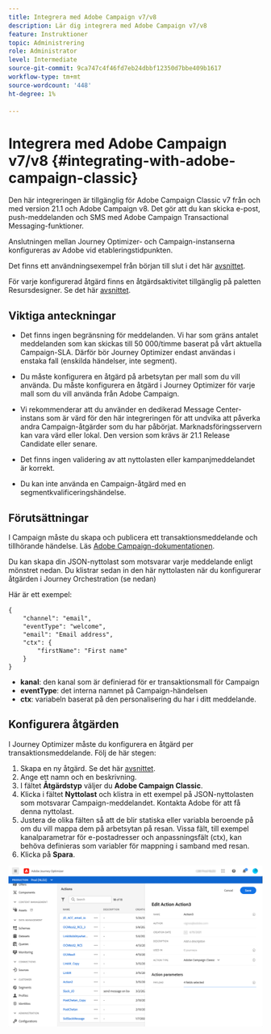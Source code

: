 ```yaml
---
title: Integrera med Adobe Campaign v7/v8
description: Lär dig integrera med Adobe Campaign v7/v8
feature: Instruktioner
topic: Administrering
role: Administrator
level: Intermediate
source-git-commit: 9ca747c4f46fd7eb24dbbf12350d7bbe409b1617
workflow-type: tm+mt
source-wordcount: '448'
ht-degree: 1%

---
```


# Integrera med Adobe Campaign v7/v8 {#integrating-with-adobe-campaign-classic}

Den här integreringen är tillgänglig för Adobe Campaign Classic v7 från och med version 21.1 och Adobe Campaign v8. Det gör att du kan skicka e-post, push-meddelanden och SMS med Adobe Campaign Transactional Messaging-funktioner.

Anslutningen mellan Journey Optimizer- och Campaign-instanserna konfigureras av Adobe vid etableringstidpunkten.

Det finns ett användningsexempel från början till slut i det här [avsnittet](../building-journeys/campaign-classic-use-case.md).

För varje konfigurerad åtgärd finns en åtgärdsaktivitet tillgänglig på paletten Resursdesigner. Se det här [avsnittet](../building-journeys/using-adobe-campaign-classic.md).

## Viktiga anteckningar

* Det finns ingen begränsning för meddelanden. Vi har som gräns antalet meddelanden som kan skickas till 50 000/timme baserat på vårt aktuella Campaign-SLA. Därför bör Journey Optimizer endast användas i enstaka fall (enskilda händelser, inte segment).

* Du måste konfigurera en åtgärd på arbetsytan per mall som du vill använda. Du måste konfigurera en åtgärd i Journey Optimizer för varje mall som du vill använda från Adobe Campaign.

* Vi rekommenderar att du använder en dedikerad Message Center-instans som är värd för den här integreringen för att undvika att påverka andra Campaign-åtgärder som du har påbörjat. Marknadsföringsservern kan vara värd eller lokal. Den version som krävs är 21.1 Release Candidate eller senare.

* Det finns ingen validering av att nyttolasten eller kampanjmeddelandet är korrekt.

* Du kan inte använda en Campaign-åtgärd med en segmentkvalificeringshändelse.

## Förutsättningar

I Campaign måste du skapa och publicera ett transaktionsmeddelande och tillhörande händelse. Läs [Adobe Campaign-dokumentationen](https://experienceleague.adobe.com/docs/campaign-classic/using/transactional-messaging/introduction/about-transactional-messaging.html#transactional-messaging).

Du kan skapa din JSON-nyttolast som motsvarar varje meddelande enligt mönstret nedan. Du klistrar sedan in den här nyttolasten när du konfigurerar åtgärden i Journey Orchestration (se nedan)

Här är ett exempel:

```
{
    "channel": "email",
    "eventType": "welcome",
    "email": "Email address",
    "ctx": {
        "firstName": "First name"
    }
}
```

* **kanal**: den kanal som är definierad för er transaktionsmall för Campaign
* **eventType**: det interna namnet på Campaign-händelsen
* **ctx**: variabeln baserat på den personalisering du har i ditt meddelande.

## Konfigurera åtgärden

I Journey Optimizer måste du konfigurera en åtgärd per transaktionsmeddelande. Följ de här stegen:

1. Skapa en ny åtgärd. Se det här [avsnittet](../action/action.md).
1. Ange ett namn och en beskrivning.
1. I fältet **Åtgärdstyp** väljer du **Adobe Campaign Classic**.
1. Klicka i fältet **Nyttolast** och klistra in ett exempel på JSON-nyttolasten som motsvarar Campaign-meddelandet. Kontakta Adobe för att få denna nyttolast.
1. Justera de olika fälten så att de blir statiska eller variabla beroende på om du vill mappa dem på arbetsytan på resan. Vissa fält, till exempel kanalparametrar för e-postadresser och anpassningsfält (ctx), kan behöva definieras som variabler för mappning i samband med resan.
1. Klicka på **Spara**.

![](../assets/accintegration1.png)



